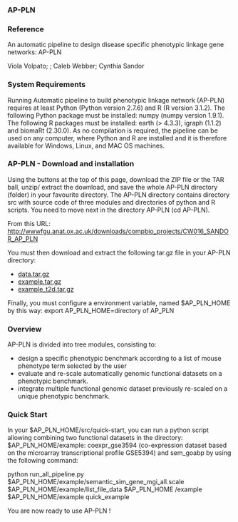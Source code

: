 ### AP-PLN

### Reference

An automatic pipeline to design disease specific phenotypic linkage gene networks: AP-PLN

Viola Volpato; ;  Caleb Webber; Cynthia Sandor

### System Requirements

Running Automatic pipeline to build phenotypic linkage network (AP-PLN) requires at least Python (Python version 2.7.6) and R (R version 3.1.2). 
The following Python package must be installed: numpy (numpy version 1.9.1).
The following R packages must be installed: earth (> 4.3.3), igraph (1.1.2) and biomaRt (2.30.0). 
As no compilation is required, the pipeline can be used on any computer, where Python and R are installed and it is therefore available for Windows, Linux, and MAC OS machines. 

### AP-PLN - Download and installation

Using the buttons at the top of this page, download the ZIP file or the TAR ball, unzip/ extract the download, and save the whole AP-PLN directory (folder) in your favourite directory. The AP-PLN  directory contains directory src with source code of three modules and directories of python and R scripts. 
You need to move next in the directory AP-PLN (cd AP-PLN). 

From this URL: http://wwwfgu.anat.ox.ac.uk/downloads/compbio_projects/CW016_SANDOR_AP_PLN

You must then download and extract the following tar.gz file in your AP-PLN directory:

* [data.tar.gz](http://wwwfgu.anat.ox.ac.uk/downloads/compbio_projects/CW016_SANDOR_AP_PLN/data.tar.gz)
* [example.tar.gz](http://wwwfgu.anat.ox.ac.uk/downloads/compbio_projects/CW016_SANDOR_AP_PLN/example.tar.gz)
* [example_t2d.tar.gz](http://wwwfgu.anat.ox.ac.uk/downloads/compbio_projects/CW016_SANDOR_AP_PLN/example_t2d.tar.gz)

Finally, you must configure a environment variable, named $AP_PLN_HOME by this way: export AP_PLN_HOME=directory of AP_PLN


### Overview

AP-PLN is divided into tree modules, consisting to:

* design a specific phenotypic benchmark according to a list of mouse phenotype term selected by the user 
* evaluate and re-scale automatically genomic functional datasets on a phenotypic benchmark. 
* integrate multiple functional genomic dataset previously re-scaled on a unique phenotypic benchmark. 


### Quick Start

In your $AP_PLN_HOME/src/quick-start, you can run a python script allowing combining two functional datasets in the directory: $AP_PLN_HOME/example: coexpr_gse3594 (co-expression dataset based on the microarray transcriptional profile GSE5394) and sem_goabp by using the following command:

python run_all_pipeline.py $AP_PLN_HOME/example/semantic_sim_gene_mgi_all.scale $AP_PLN_HOME/example/list_file_data $AP_PLN_HOME /example $AP_PLN_HOME/example quick_example


You are now ready to use AP-PLN !


